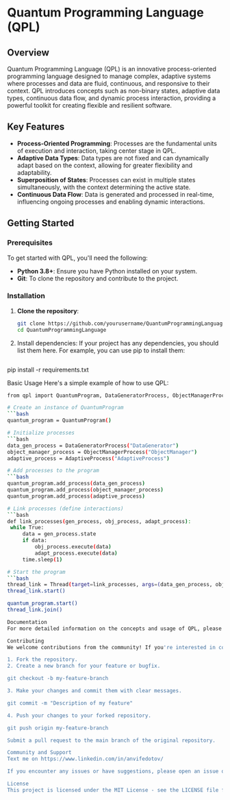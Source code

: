 # Quantum Programming Language (QPL)

## Overview

Quantum Programming Language (QPL) is an innovative process-oriented programming language designed to manage complex, adaptive systems where processes and data are fluid, continuous, and responsive to their context. QPL introduces concepts such as non-binary states, adaptive data types, continuous data flow, and dynamic process interaction, providing a powerful toolkit for creating flexible and resilient software.

## Key Features

- **Process-Oriented Programming**: Processes are the fundamental units of execution and interaction, taking center stage in QPL.
- **Adaptive Data Types**: Data types are not fixed and can dynamically adapt based on the context, allowing for greater flexibility and adaptability.
- **Superposition of States**: Processes can exist in multiple states simultaneously, with the context determining the active state.
- **Continuous Data Flow**: Data is generated and processed in real-time, influencing ongoing processes and enabling dynamic interactions.

## Getting Started

### Prerequisites

To get started with QPL, you'll need the following:

- **Python 3.8+**: Ensure you have Python installed on your system.
- **Git**: To clone the repository and contribute to the project.

### Installation

1. **Clone the repository**:
   ```bash
   git clone https://github.com/yourusername/QuantumProgrammingLanguage.git
   cd QuantumProgrammingLanguage

2. Install dependencies: If your project has any dependencies, you should list them here. For example, you can use pip to install them:
   ```bash
pip install -r requirements.txt

Basic Usage
Here's a simple example of how to use QPL:
   ```bash
from qpl import QuantumProgram, DataGeneratorProcess, ObjectManagerProcess, AdaptiveProcess

# Create an instance of QuantumProgram
   ```bash
quantum_program = QuantumProgram()

# Initialize processes
   ```bash
data_gen_process = DataGeneratorProcess("DataGenerator")
object_manager_process = ObjectManagerProcess("ObjectManager")
adaptive_process = AdaptiveProcess("AdaptiveProcess")

# Add processes to the program
   ```bash
quantum_program.add_process(data_gen_process)
quantum_program.add_process(object_manager_process)
quantum_program.add_process(adaptive_process)

# Link processes (define interactions)
   ```bash
def link_processes(gen_process, obj_process, adapt_process):
    while True:
        data = gen_process.state
        if data:
            obj_process.execute(data)
            adapt_process.execute(data)
        time.sleep(1)

# Start the program
   ```bash
thread_link = Thread(target=link_processes, args=(data_gen_process, object_manager_process, adaptive_process))
thread_link.start()

quantum_program.start()
thread_link.join()

Documentation
For more detailed information on the concepts and usage of QPL, please refer to the official documentation.

Contributing
We welcome contributions from the community! If you're interested in contributing to QPL, please follow these steps:

1. Fork the repository.
2. Create a new branch for your feature or bugfix.

git checkout -b my-feature-branch

3. Make your changes and commit them with clear messages.

git commit -m "Description of my feature"

4. Push your changes to your forked repository.

git push origin my-feature-branch

Submit a pull request to the main branch of the original repository.

Community and Support
Text me on https://www.linkedin.com/in/anvifedotov/

If you encounter any issues or have suggestions, please open an issue on GitHub.

License
This project is licensed under the MIT License - see the LICENSE file for details.